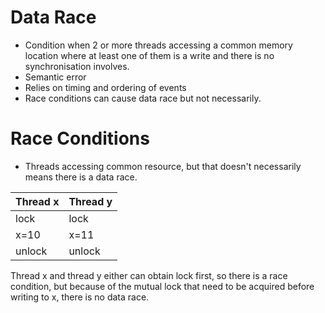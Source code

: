 # Data Race

- Condition when 2 or more threads accessing a common memory location where at least one of them is a write and 
there is no synchronisation involves.
- Semantic error
- Relies on timing and ordering of events
- Race conditions can cause data race but not necessarily.



# Race Conditions
- Threads accessing common resource, but that doesn't necessarily means there is a data race.

| Thread x | Thread y |
|----------|----------|
| lock     |  lock    |
| x=10     |  x=11    |
| unlock   |  unlock  |

Thread x and thread y either can obtain lock first, so there is a race condition, but because of 
the mutual lock that need to be acquired before writing to x, there is no data race.


